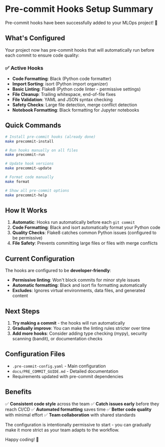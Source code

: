 # Pre-commit Hooks Setup Summary

Pre-commit hooks have been successfully added to your MLOps project! 🎉

## What's Configured

Your project now has pre-commit hooks that will automatically run before each commit to ensure code quality:

### ✅ Active Hooks
- **Code Formatting**: Black (Python code formatter)
- **Import Sorting**: isort (Python import organizer)
- **Basic Linting**: Flake8 (Python code linter - permissive settings)
- **File Cleanup**: Trailing whitespace, end-of-file fixes
- **File Validation**: YAML and JSON syntax checking
- **Safety Checks**: Large file detection, merge conflict detection
- **Notebook Formatting**: Black formatting for Jupyter notebooks

## Quick Commands

```bash
# Install pre-commit hooks (already done)
make precommit-install

# Run hooks manually on all files
make precommit-run

# Update hook versions
make precommit-update

# Format code manually
make format

# Show all pre-commit options
make precommit-help
```

## How It Works

1. **Automatic**: Hooks run automatically before each `git commit`
2. **Code Formatting**: Black and isort automatically format your Python code
3. **Quality Checks**: Flake8 catches common Python issues (configured to be permissive)
4. **File Safety**: Prevents committing large files or files with merge conflicts

## Current Configuration

The hooks are configured to be **developer-friendly**:
- **Permissive linting**: Won't block commits for minor style issues
- **Automatic formatting**: Black and isort fix formatting automatically
- **Excludes**: Ignores virtual environments, data files, and generated content

## Next Steps

1. **Try making a commit** - the hooks will run automatically
2. **Gradually improve**: You can make the linting rules stricter over time
3. **Add more hooks**: Consider adding type checking (mypy), security scanning (bandit), or documentation checks

## Configuration Files

- `.pre-commit-config.yaml` - Main configuration
- `docs/PRE_COMMIT_GUIDE.md` - Detailed documentation
- Requirements updated with pre-commit dependencies

## Benefits

✅ **Consistent code style** across the team
✅ **Catch issues early** before they reach CI/CD
✅ **Automated formatting** saves time
✅ **Better code quality** with minimal effort
✅ **Team collaboration** with shared standards

The configuration is intentionally permissive to start - you can gradually make it more strict as your team adapts to the workflow.

Happy coding! 🚀
